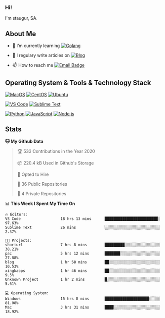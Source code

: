 ### Hi!

I'm staugur, SA.

## About Me

- 🌱 I’m currently learning [![Golang](https://img.shields.io/badge/-Go-7fd5ea?logo=go)](https:/golang.org/)

- 📝 I regulary write articles on [![Blog](https://img.shields.io/badge/-Blog-629ccd?style=for-the-badge&logo=python&logoColor=ffffff)](https://blog.saintic.com)

- 📫 How to reach me [![Email Badge](https://img.shields.io/badge/-email-c14438?style=for-the-badge&logo=Gmail&logoColor=ffffff)](mailto:me@tcw.im)

## Operating System & Tools & Technology Stack

[![MacOS](https://img.shields.io/badge/macOS-Catalina-292e33?style=flat-square&logo=apple&logoColor=ffffff)](https://www.apple.com/macos/catalina/)
[![CentOS](https://img.shields.io/badge/CentOS-7.0-292e33?style=flat-square&logo=CentOS&logoColor=)](https://www.centos.org/)
[![Ubuntu](https://img.shields.io/badge/Ubuntu-18-292e33?style=flat-square&logo=Ubuntu&logoColor=e95420)](https://www.ubuntu.com/)

[![VS Code](https://img.shields.io/badge/IDE-VSCode-292e33?style=flat-square&logo=Visual-studio-code)](https://code.visualstudio.com/)
[![Sublime Text](https://img.shields.io/badge/IDE-SublimeText-black?style=flat-square&logo=Sublime+Text)](https://www.sublimetext.com/)


[![Python](https://img.shields.io/badge/-Python-3776AB?style=flat-square&logo=python&logoColor=ffffff)](https://www.python.org/)
[![JavaScript](https://img.shields.io/badge/-JavaScript-%23F7DF1C?style=flat-square&logo=javascript&logoColor=000000&labelColor=%23F7DF1C&color=%23FFCE5A)](https://www.javascript.com/)
[![Node.js](https://img.shields.io/badge/-Node.js-00ADD8?style=flat-square&logo=node.js&logoColor=ffffff)](https://nodejs.org/)

## Stats

<!--START_SECTION:waka-->
**🐱 My Github Data** 

> 🏆 533 Contributions in the Year 2020
 > 
> 📦 220.4 kB Used in Github's Storage 
 > 
> 💼 Opted to Hire
 > 
> 📜 36 Public Repositories 
 > 
> 🔑 4 Private Repositories  

📊 **This Week I Spent My Time On** 

```text
🔥 Editors: 
VS Code                  18 hrs 13 mins      ████████████████████████░   97.63% 
Sublime Text             26 mins             ░░░░░░░░░░░░░░░░░░░░░░░░░   2.37%

🐱‍💻 Projects: 
shorturl                 7 hrs 8 mins        █████████░░░░░░░░░░░░░░░░   38.21% 
pac                      5 hrs 12 mins       ███████░░░░░░░░░░░░░░░░░░   27.88% 
blog                     1 hr 58 mins        ██░░░░░░░░░░░░░░░░░░░░░░░   10.53% 
xingkaops                1 hr 46 mins        ██░░░░░░░░░░░░░░░░░░░░░░░   9.5% 
Unknown Project          1 hr 2 mins         █░░░░░░░░░░░░░░░░░░░░░░░░   5.61%

💻 Operating System: 
Windows                  15 hrs 8 mins       ████████████████████░░░░░   81.08% 
Mac                      3 hrs 31 mins       ████░░░░░░░░░░░░░░░░░░░░░   18.92%

```


<!--END_SECTION:waka-->
